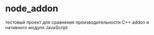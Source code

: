 # node_addon
тестовый проект для сравнения производительности C++ addon и нативного модуля JavaScript
